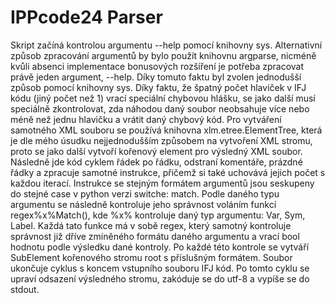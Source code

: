 # IPPcode24 Parser

Skript začíná kontrolou argumentu --help pomocí knihovny sys. Alternativní způsob zpracování argumentů
by bylo použít knihovnu argparse, nicméně kvůli absenci implementace bonusových rozšíření je potřeba
zpracovat právě jeden argument, --help. Díky tomuto faktu byl zvolen jednodušší způsob pomocí knihovny
sys.
Díky faktu, že špatný počet hlaviček v IFJ kódu (jiný počet než 1) vrací speciální chybovou hlášku, se jako další
musí speciálně zkontrolovat, zda náhodou daný soubor neobsahuje více nebo méně než jednu hlavičku a vrátit
daný chybový kód.
Pro vytváření samotného XML souboru se používá knihovna xlm.etree.ElementTree, která je dle mého
úsudku nejjednodušším způsobem na vytvoření XML stromu, proto se jako další vytvoří kořenový element pro
výsledný XML soubor.
Následně jde kód cyklem řádek po řádku, odstraní komentáře, prázdné řádky a zpracuje samotné instrukce,
přičemž si také uchovává jejich počet s každou iterací.
Instrukce se stejným formátem argumentů jsou seskupeny do stejné case v python verzi switche: match.
Podle daného typu argumentu se následně kontroluje jeho správnost voláním funkcí regex%x%Match(), kde
%x% kontroluje daný typ argumentu: Var, Sym, Label. Každá tato funkce má v sobě regex, který
samotný kontroluje správnost již dříve zmíněného formátu daného argumentu a vrací bool hodnotu podle
výsledku dané kontroly.
Po každé této kontrole se vytváří SubElement kořenového stromu root s příslušným formátem.
Soubor ukončuje cyklus s koncem vstupního souboru IFJ kód. Po tomto cyklu se upraví odsazení výsledného
stromu, zakóduje se do utf-8 a vypíše se do stdout.
